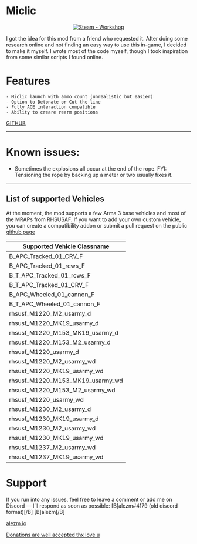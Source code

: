 # Miclic
<div align="center">

[![Steam - Workshop](https://img.shields.io/badge/Steam-Workshop-1A2D3E?logo=Steam)](https://steamcommunity.com/sharedfiles/filedetails/?id=3466971787)
</div>


I got the idea for this mod from a friend who requested it. After doing some research online and not finding an easy way to use this in-game, I decided to make it myself.
I wrote most of the code myself, though I took inspiration from some similar scripts I found online.

# Features
    - Miclic launch with ammo count (unrealistic but easier)
    - Option to Detonate or Cut the line
    - Fully ACE interaction compatible
    - Ability to creare rearm positions


[ GITHUB ](https://github.com/alezm00/Miclic)

---
# Known issues:
- Sometimes the explosions all occur at the end of the rope. FYI: Tensioning the rope by backing up a meter or two usually fixes it.

---
## List of supported Vehicles
At the moment, the mod supports a few Arma 3 base vehicles and most of the MRAPs from RHSUSAF.
If you want to add your own custom vehicle, you can create a compatibility addon or submit a pull request on the public [github page](https://github.com/alezm00/Miclic)



| Supported Vehicle Classname           |
|--------------------------------------|
| B_APC_Tracked_01_CRV_F               |
| B_APC_Tracked_01_rcws_F              |
| B_T_APC_Tracked_01_rcws_F            |
| B_T_APC_Tracked_01_CRV_F             |
| B_APC_Wheeled_01_cannon_F            |
| B_T_APC_Wheeled_01_cannon_F          |
| rhsusf_M1220_M2_usarmy_d             |
| rhsusf_M1220_MK19_usarmy_d           |
| rhsusf_M1220_M153_MK19_usarmy_d      |
| rhsusf_M1220_M153_M2_usarmy_d        |
| rhsusf_M1220_usarmy_d                |
| rhsusf_M1220_M2_usarmy_wd            |
| rhsusf_M1220_MK19_usarmy_wd          |
| rhsusf_M1220_M153_MK19_usarmy_wd     |
| rhsusf_M1220_M153_M2_usarmy_wd       |
| rhsusf_M1220_usarmy_wd               |
| rhsusf_M1230_M2_usarmy_d             |
| rhsusf_M1230_MK19_usarmy_d           |
| rhsusf_M1230_M2_usarmy_wd            |
| rhsusf_M1230_MK19_usarmy_wd          |
| rhsusf_M1237_M2_usarmy_wd            |
| rhsusf_M1237_MK19_usarmy_wd          |

# Support

If you run into any issues, feel free to leave a comment or add me on Discord — I’ll respond as soon as possible:
[B]alezm#4179 (old discord format)[/B]
[B]alezm[/B]


[alezm.io](https://alezm.io/)

[Donations are well accepted thx love u](https://www.paypal.me/alezm00)

